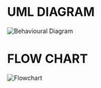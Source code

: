 # **UML DIAGRAM**

![Behavioural Diagram](https://user-images.githubusercontent.com/94182282/142769917-e193c9b0-9371-4b7f-a232-46cf64e173a1.png)

# **FLOW CHART**

![Flowchart](https://user-images.githubusercontent.com/94182282/142772416-4f56855a-2d65-4936-af49-1eaec09a8bb4.png)
